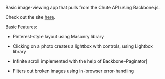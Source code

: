 Basic image-viewing app that pulls from the Chute API using Backbone.js.

Check out the site [here](http://rawgit.com/adamberman/chute/master/chute.html).

Basic Features:

*	Pinterest-style layout using Masonry library

*	Clicking on a photo creates a lightbox with controls, using Lightbox library

*	Infinite scroll implemented with the help of Backbone-Paginator]

* Filters out broken images using in-browser error-handling

